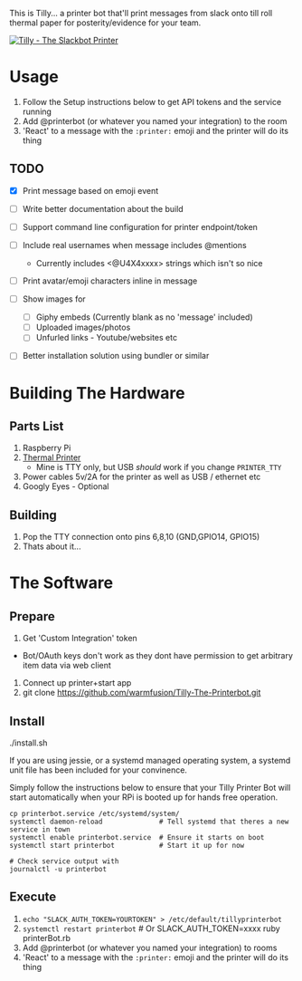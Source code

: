 This is Tilly... a printer bot that'll print messages from slack onto till roll
thermal paper for posterity/evidence for your team.

[![Tilly - The Slackbot Printer](Tilly-v0.1-YouTube.png)](https://www.youtube.com/watch?v=tEmO9eDk9JQ "Tilly - The Slackbot Printer")

# Usage

1. Follow the Setup instructions below to get API tokens and the service running
1. Add @printerbot (or whatever you named your integration) to the room
1. 'React' to a message with the `:printer:` emoji and the printer will do its thing

## TODO

- [x] Print message based on emoji event
- [ ] Write better documentation about the build
- [ ] Support command line configuration for printer endpoint/token
- [ ] Include real usernames when message includes @mentions
    - Currently includes <@U4X4xxxx> strings which isn't so nice
- [ ] Print avatar/emoji characters inline in message
- [ ] Show images for
    - [ ] Giphy embeds (Currently blank as no 'message' included)
    - [ ] Uploaded images/photos
    - [ ] Unfurled links - Youtube/websites etc
- [ ] Better installation solution using bundler or similar


# Building The Hardware

## Parts List

1. Raspberry Pi
2. [Thermal Printer](https://www.sparkfun.com/products/10438)
    - Mine is TTY only, but USB _should_ work if you change `PRINTER_TTY`
3. Power cables 5v/2A for the printer as well as USB / ethernet etc
4. Googly Eyes - Optional

## Building

1. Pop the TTY connection onto pins 6,8,10 (GND,GPIO14, GPIO15)
2. Thats about it...

# The Software

## Prepare

1. Get 'Custom Integration' token
  - Bot/OAuth keys don't work as they dont have permission to get arbitrary item data
    via web client
1. Connect up printer+start app
1. git clone https://github.com/warmfusion/Tilly-The-Printerbot.git


## Install

   ./install.sh

If you are using jessie, or a systemd managed operating system, a systemd unit
file has been included for your convinence.

Simply follow the instructions below to ensure that your Tilly Printer Bot will
start automatically when your RPi is booted up for hands free operation.

    cp printerbot.service /etc/systemd/system/
    systemctl daemon-reload              # Tell systemd that theres a new service in town
    systemctl enable printerbot.service  # Ensure it starts on boot
    systemctl start printerbot           # Start it up for now

    # Check service output with
    journalctl -u printerbot


## Execute

1. `echo "SLACK_AUTH_TOKEN=YOURTOKEN" > /etc/default/tillyprinterbot`
1. `systemctl restart printerbot`  # Or SLACK_AUTH_TOKEN=xxxx ruby printerBot.rb
1. Add @printerbot (or whatever you named your integration) to rooms
1. 'React' to a message with the `:printer:` emoji and the printer will do its thing
